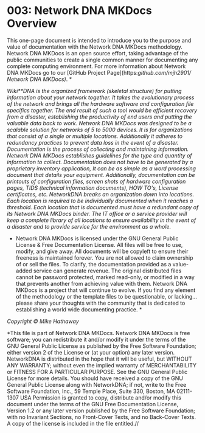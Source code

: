 # 003:  Network DNA MKDocs Overview

This one-page document is intended to introduce you to the purpose and value of documentation with the  Network DNA MKDocs methodology.  Network DNA MKDocs is an open source effort, taking advantage of the public communities to create a single common manner for documenting any complete computing environment. For more information about  Network DNA MKDocs go to our [GitHub Project Page](https:*github.com/mjh2901/ Network DNA MKDocs)*. *

*Wiki**DNA is the organized framework (skeletal structure) for putting information about your network together. It takes the evolutionary process of the network and brings all the hardware software and configuration file specifics together. The end result of such a tool would be efficient recovery from a disaster, establishing the productivity of end users and putting the valuable data back to work.  Network DNA MKDocs was designed to be a scalable solution for networks of 5 to 5000 devices. It is for organizations that consist of a single or multiple locations. Additionally it adheres to redundancy practices to prevent data loss in the event of a disaster. Documentation is the process of collecting and maintaining information.  Network DNA MKDocs establishes guidelines for the type and quantity of information to collect. Documentation does not have to be generated by a proprietary inventory application, It can be as simple as a word processing document that details your equipment. Additionally, documentation can be printouts of configuration files, screen shots of hardware configuration pages, TIDS (technical information documents), HOW TO's, License certificates, etc. NetworkDNA breaks an organization down into locations. Each location is required to be individually documented when it reaches a threshold. Each location that is documented must have a redundant copy of its  Network DNA MKDocs binder. The IT office or a service provider will keep a complete library of all locations to ensure availability in the event of a disaster and to provide service for the environment as a whole.*

* Network DNA MKDocs is licensed under the GNU General Public License & Free Documentation License. All files will be free to use, modify, and give away. All documents will be copyleft to ensure their freeness is maintained forever. You are not allowed to claim ownership of or sell the files. To clarify, the documentation provided as a value-added service can generate revenue. The original distributed files cannot be password protected, marked read-only, or modified in a way that prevents another from achieving value with them.  Network DNA MKDocs is a project that will continue to evolve. If you find any element of the methodology or the template files to be questionable, or lacking… please share your thoughts with the community that is dedicated to establishing a world wide documenting practice. *

*Copyright © Mike Hathaway*

*This file is part of  Network DNA MKDocs.  Network DNA MKDocs is free software; you can redistribute it and/or modify it under the terms of the GNU General Public License as published by the Free Software Foundation; either version 2 of the License or (at your option) any later version. NetworkDNA is distributed in the hope that it will be useful, but WITHOUT ANY WARRANTY; without even the implied warranty of MERCHANTABILITY or FITNESS FOR A PARTICULAR PURPOSE. See the GNU General Public License for more details. You should have received a copy of the GNU General Public License along with NetworkDNA; if not, write to the Free Software Foundation, Inc., 59 Temple Place, Suite 330, Boston, MA 02111-1307 USA Permission is granted to copy, distribute and/or modify this document under the terms of the GNU Free Documentation License, Version 1.2 or any later version published by the Free Software Foundation; with no Invariant Sections, no Front-Cover Texts, and no Back-Cover Texts. A copy of the license is included in the file entitled.//
